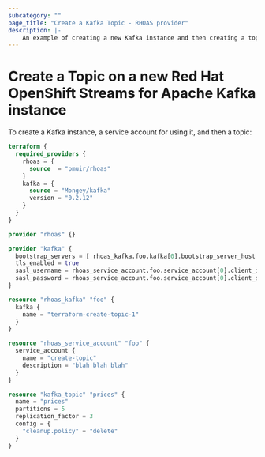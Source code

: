 ```yaml
---
subcategory: ""
page_title: "Create a Kafka Topic - RHOAS provider"
description: |-
    An example of creating a new Kafka instance and then creating a topic
---
```


# Create a Topic on a new Red Hat OpenShift Streams for Apache Kafka instance

To create a Kafka instance, a service account for using it, and then a topic:

```terraform
terraform {
  required_providers {
    rhoas = {
      source  = "pmuir/rhoas"
    }
    kafka = {
      source = "Mongey/kafka"
      version = "0.2.12"
    }
  }
}

provider "rhoas" {}

provider "kafka" {
  bootstrap_servers = [ rhoas_kafka.foo.kafka[0].bootstrap_server_host ]
  tls_enabled = true
  sasl_username = rhoas_service_account.foo.service_account[0].client_id
  sasl_password = rhoas_service_account.foo.service_account[0].client_secret
}

resource "rhoas_kafka" "foo" {
  kafka {
    name = "terraform-create-topic-1"
  }
}

resource "rhoas_service_account" "foo" {
  service_account {
    name = "create-topic"
    description = "blah blah blah"
  }
}

resource "kafka_topic" "prices" {
  name = "prices"
  partitions = 5
  replication_factor = 3
  config = {
    "cleanup.policy" = "delete"
  }
}
```
